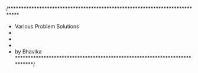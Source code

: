 /****************************************************************************
 * Various Problem Solutions
 *  
 *   
 *
 * by Bhavika
 ***************************************************************************/

